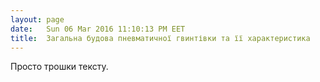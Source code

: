 ```yaml
---
layout: page
date:   Sun 06 Mar 2016 11:10:13 PM EET
title:  Загальна будова пневматичної гвинтівки та її характеристика
---
```


   Просто трошки тексту.
